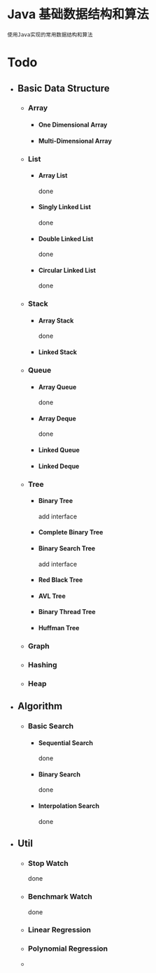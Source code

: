 # Java 基础数据结构和算法
    使用Java实现的常用数据结构和算法
    
# Todo  
+ ## Basic Data Structure  
    + ### Array
        + #### One Dimensional Array
            
        + #### Multi-Dimensional Array
            
    + ### List
        + #### Array List  
            done
            
        + #### Singly Linked List  
            done
            
        + #### Double Linked List  
            done
            
        + #### Circular Linked List  
            done
            
    + ### Stack
        + #### Array Stack  
            done
        + #### Linked Stack       
            
    + ### Queue 
        + #### Array Queue  
            done
            
        + #### Array Deque  
            done
            
        + #### Linked Queue  
        
        + #### Linked Deque  
            
    + ### Tree  
        + #### Binary Tree  
            add interface
        + #### Complete Binary Tree  
            
        + #### Binary Search Tree  
            add interface
        + #### Red Black Tree  
        + #### AVL Tree  
        + #### Binary Thread Tree  
        + #### Huffman Tree  
        
    + ### Graph  
    
    + ### Hashing
    
    + ### Heap    
  
+ ## Algorithm  
    + ### Basic Search
        + #### Sequential Search
            done
        + #### Binary Search
            done
        + #### Interpolation Search
            done

+ ## Util
    + ### Stop Watch
        done
    + ### Benchmark Watch
        done
    + ### Linear Regression
    + ### Polynomial Regression
    + 
